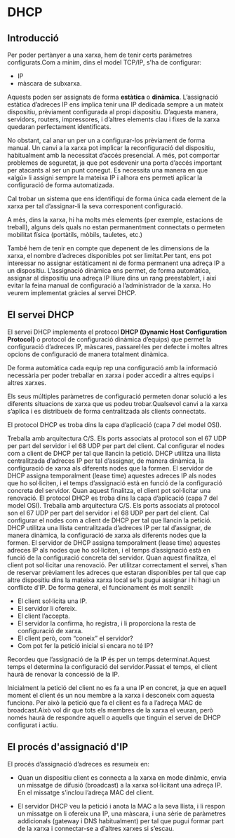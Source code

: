 # DHCP

## Introducció

Per poder pertànyer a una xarxa, hem de tenir certs paràmetres configurats.Com a mínim, dins el model TCP/IP, s'ha de configurar:

* IP
* màscara de subxarxa.

Aquests poden ser assignats de forma **estàtica** o **dinàmica**. L’assignació estàtica d’adreces IP ens implica tenir una IP dedicada sempre a un mateix dispositiu, prèviament configurada al propi dispositiu. D’aquesta manera, servidors, routers, impressores, i d’altres elements clau i fixes de la xarxa quedaran perfectament identificats.

No obstant, cal anar un per un a configurar-los prèviament de forma manual. Un canvi a la xarxa pot implicar la reconfiguració del dispositiu, habitualment amb la necessitat 	d’accés presencial. 
A més, pot comportar problemes de seguretat, ja que pot esdevenir una porta d’accés important per atacants al ser un punt conegut. Es necessita	una	manera en que «algú» li assigni	sempre la mateixa IP i alhora ens permeti aplicar la configuració de forma automatizada.

Cal trobar un sistema que ens identifiqui de forma única cada element de la xarxa per tal d’assignar-li la seva corresponent configuració.

A més, dins la xarxa, hi ha molts més elements (per exemple, estacions de treball),	alguns dels	quals no estan	permanentment connectats o permeten mobilitat física (portàtils, mòbils, tauletes, etc.)

També hem de tenir en compte que depenent de les dimensions de la xarxa, el nombre d’adreces disponibles pot ser limitat.Per tant, ens pot interessar no assignar estàticament ni de forma permanent una adreça IP a un dispositiu.
L’assignació dinàmica ens permet, de forma automàtica, assignar al dispositiu una adreça IP lliure dins un rang preestablert, i així evitar la feina manual de configuració a l’administrador de la xarxa.
Ho veurem implementat gràcies al servei DHCP.

## El servei DHCP

El servei DHCP implementa el protocol **DHCP (Dynamic Host Configuration Protocol)**  o  protocol  de  configuració  dinàmica  d’equips)  que  permet  la configuració d’adreces IP, màscares, passarel·les per defecte i moltes altres opcions de configuració de manera totalment dinàmica.

De forma automàtica cada equip rep una configuració amb la informació necessària per poder treballar en xarxa i poder accedir a altres equips i altres xarxes.

Els seus múltiples paràmetres de configuració permeten donar solució a les diferents situacions de xarxa que us podeu trobar.Qualsevol canvi a la xarxa s’aplica i es distribueix de forma centralitzada als clients connectats.

El protocol DHCP es troba dins la capa d’aplicació (capa 7 del model OSI).

Treballa amb arquitectura C/S.
Els ports associats al protocol son el 67 UDP per part del servidor i el 68 UDP per part del client.
Cal configurar el nodes com a client de DHCP per tal que llancin la petició.
DHCP utilitza una llista centralitzada d’adreces IP per tal d’assignar, de manera dinàmica, la configuració de xarxa als diferents nodes que la formen.
El servidor de DHCP assigna temporalment (lease time) aquestes adreces IP als nodes que ho sol·liciten, i el temps d’assignació està en funció de la configuració concreta del servidor.
Quan aquest finalitza, el client pot sol·licitar una renovació.
El protocol DHCP es troba dins la capa d’aplicació (capa 7 del model OSI).
Treballa amb arquitectura C/S.
Els ports associats al protocol son el 67 UDP per part del servidor i el 68 UDP per part del client.
Cal configurar el nodes com a client de DHCP per tal que llancin la petició.
DHCP utilitza una llista centralitzada d’adreces IP per tal d’assignar, de manera dinàmica, la configuració de xarxa als diferents nodes que la formen.
El servidor de DHCP assigna temporalment (lease time) aquestes adreces IP als nodes que ho sol·liciten, i el temps d’assignació està en funció de la configuració concreta del servidor.
Quan aquest finalitza, el client pot sol·licitar una renovació.
Per  utilitzar  correctament  el  servei,  s’han  de  reservar  prèviament  les adreces que estaran disponibles per tal que cap altre dispositiu dins la mateixa xarxa local se’ls pugui assignar i hi hagi un conflicte d’IP.
De forma general, el funcionament és molt senzill:

* El client sol·licita una IP.
* El servidor li ofereix.
* El client l’accepta.
* El servidor la confirma, ho registra, i li proporciona la resta de configuració de xarxa.
* El client però, com “coneix” el servidor?
* Com pot fer la petició inicial si encara no té IP?

Recordeu que l’assignació de la IP és per un temps determinat.Aquest temps el determina la configuració del servidor.Passat el temps, el client haurà de renovar la concessió de la IP.

Inicialment la petició del client no es fa a una IP en concret, ja que en aquell moment el client és un nou membre a la xarxa i desconeix com aquesta funciona.
Per això la petició que fa el client es fa a l’adreça MAC de broadcast.Això vol dir que tots els membres de la xarxa el veuran, però només haurà de respondre aquell o aquells que tinguin el servei de DHCP configurat i actiu.

## El procés d'assignació d'IP

El procés d’assignació d’adreces es resumeix en:

* Quan un dispositiu client es connecta a la xarxa en mode dinàmic, envia un missatge de difusió (broadcast) a la xarxa sol·licitant una adreça IP. En el missatge s’inclou l’adreça MAC del client.
  
* El servidor DHCP veu la petició i anota la MAC a la seva llista, i li respon un missatge on li ofereix una IP, una màscara, i una sèrie de paràmetres addicionals (gateway i
DNS habitualment) per tal que pugui formar part de la xarxa i connectar-se a d’altres xarxes si s’escau.
